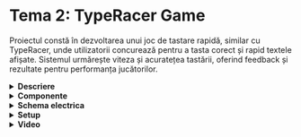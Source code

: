 # Tema 2: TypeRacer Game
Proiectul constă în dezvoltarea unui joc de tastare rapidă, similar cu TypeRacer, unde utilizatorii concurează pentru a tasta corect și rapid textele afișate. Sistemul urmărește viteza și acuratețea tastării, oferind feedback și rezultate pentru performanța jucătorilor.

<details>
  <summary><b>Descriere</b></summary>

  ## 1. Detalii tehnice:

  - LED RGB: În starea de repaus, LED-ul este alb. La începutul rundei, clipește 3 secunde pentru numărătoare inversă, apoi devine verde când utilizatorul tastează corect și roșu la greșeli.
  - Buton Start/Stop: În modul repaus, inițiază o nouă rundă după o numărătoare inversă de 3 secunde. În timpul rundei, poate opri imediat jocul.
  - Buton Dificultate: Controlează viteza de apariție a cuvintelor. În starea de repaus, alternează între dificultățile Easy, Medium și Hard, afișând mesajul corespunzător în terminal.

  ## 2. Flow:
 
 Jocul pornește în starea de repaus, cu LED-ul RGB aprins în culoarea albă. În această stare, utilizatorul poate selecta dificultatea jocului apăsând butonul de dificultate. La fiecare apăsare, dificultatea trece la următorul nivel – Easy, Medium sau Hard – și un mesaj corespunzător (ex.: “Easy mode on!”) apare în terminal.

 Pentru a începe runda, utilizatorul apasă butonul de Start/Stop. LED-ul RGB va clipi timp de 3 secunde (numărătoarea inversă), iar în terminal se va afișa secvențial: "3", "2", "1". Cuvintele încep să apară în terminal, unul câte unul, și utilizatorul trebuie să le introducă rapid și corect.

 - Tastare corectă: LED-ul RGB rămâne verde și un nou cuvânt este afișat imediat.
 - Tastare incorectă: LED-ul RGB devine roșu, indicând eroarea. Utilizatorul poate folosi tasta BackSpace pentru a corecta cuvântul.

 Schimbarea cuvintelor: Apariția cuvintelor este controlată de dificultate. La dificultate mai mare, timpul disponibil pentru a introduce fiecare cuvânt corect este mai scurt. Dacă timpul expira și utilizatorul nu introduce corect cuvântul, un nou cuvânt va apărea automat.

 !!! Runda durează 30 de secunde. La sfârșitul acestui timp:

 - Jocul se oprește automat, LED-ul RGB revine la culoarea albă.
 - În terminal este afișat scorul rundei, adică numărul total de cuvinte introduse corect în timpul jocului.

</details>


<details>
  <summary> <b> Componente </b> </summary>

 ## Componente:
  - Arduino UNO (ATmega328P microcontroller)
  - 1x LED RGB (pentru a semnaliza dacă cuvântul corect e scris greșit sau nu)
- - 2x Butoane (pentru start/stop rundă și pentru selectarea dificultății)
  - 5x Rezistoare (3x 220/330 ohm, 2x 1000 ohm)
  - Breadbord
  - Fire de legătură
  
</details>


<details>
  <summary> <b> Schema electrica </b> </summary>

  ## Schema electrica a circuitului in TinkerCAD 
    ![setup2](https://github.com/user-attachments/assets/5d5614e6-b64c-4fd0-82d5-58021104ddc0)

  
</details>


<details>
  <summary> <b> Setup </b> </summary>
  
  ## Poze cu montajul:


</details>


<details>
  <summary> <b> Video </b> </summary>

  ## Link:
</details>
